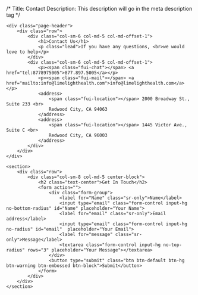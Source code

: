 /*
Title: Contact
Description: This description will go in the meta description tag
*/

<div id="contact-page" class="container">

	<div class="page-header">
		<div class="row">
			<div class="col-sm-6 col-md-5 col-md-offset-1">
				<h1>Contact Us</h1>
				<p class="lead">If you have any questions, <br>we would love to help</p>
			</div>
			<div class="col-sm-6 col-md-5 col-md-offset-1">
				<p><span class="fui-chat"></span> <a href="tel:8778975005">877.897.5005</a></p>
				<p><span class="fui-mail"></span> <a href="mailto:info@limelighthealth.com">info@limelighthealth.com</a></p>
				<address>
					<span class="fui-location"></span> 2000 Broadway St., Suite 233 <br>
					Redwood City, CA 94063
				</address>
				<address>
					<span class="fui-location"></span> 1445 Victor Ave., Suite C <br>
					Redwood City, CA 96003
				</address>
			</div>
		</div>
	</div>

	<section>
		<div class="row">
			<div class="col-sm-8 col-md-5 center-block">
				<h2 class="text-center">Get In Touch</h2>
				<form action="">
					<div class="form-group">
						<label for="Name" class="sr-only">Name</label>
						<input type="email" class="form-control input-hg no-bottom-radius" id="Name" placeholder="Your Name">
						<label for="email" class="sr-only">Email address</label>
						<input type="email" class="form-control input-hg no-radius" id="email"  placeholder="Your Email">
						<label for="message" class="sr-only">Message</label>
						<textarea class="form-control input-hg no-top-radius" rows="3" placeholder="Your Message"></textarea>
					</div>
					<button type="submit" class="btn btn-default btn-hg btn-warning btn-embossed btn-block">Submit</button>
				</form>
			</div>
		</div>
	</section>

</div><!-- END: .container -->